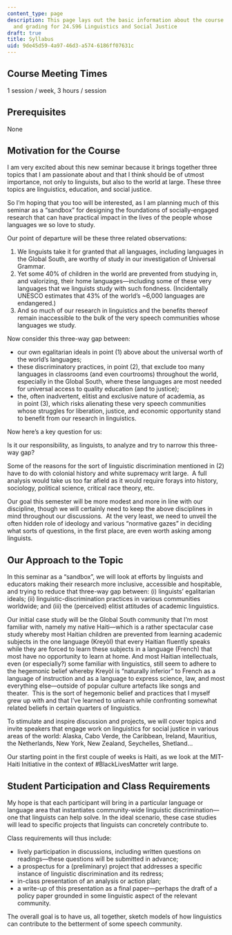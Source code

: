 ```yaml
---
content_type: page
description: This page lays out the basic information about the course topic, policies,
  and grading for 24.S96 Linguistics and Social Justice
draft: true
title: Syllabus
uid: 9de45d59-4a97-46d3-a574-6186ff07631c
---
```

## Course Meeting Times

1 session / week, 3 hours / session

## Prerequisites

None

## Motivation for the Course

I am very excited about this new seminar because it brings together three topics that I am passionate about and that I think should be of utmost importance, not only to linguists, but also to the world at large. These three topics are linguistics, education, and social justice.

So I’m hoping that you too will be interested, as I am planning much of this seminar as a “sandbox” for designing the foundations of socially-engaged research that can have practical impact in the lives of the people whose languages we so love to study.

Our point of departure will be these three related observations:

1. We linguists take it for granted that all languages, including languages in the Global South, are worthy of study in our investigation of Universal Grammar.
2. Yet some 40% of children in the world are prevented from studying in, and valorizing, their home languages—including some of these very languages that we linguists study with such fondness. (Incidentally UNESCO estimates that 43% of the world’s ~6,000 languages are endangered.)
3. And so much of our research in linguistics and the benefits thereof remain inaccessible to the bulk of the very speech communities whose languages we study.

Now consider this three-way gap between:

- our own egalitarian ideals in point (1) above about the universal worth of the world’s languages;
- these discriminatory practices, in point (2), that exclude too many languages in classrooms (and even courtrooms) throughout the world, especially in the Global South, where these languages are most needed for universal access to quality education (and to justice);
- the, often inadvertent, elitist and exclusive nature of academia, as in point (3), which risks alienating these very speech communities whose struggles for liberation, justice, and economic opportunity stand to benefit from our research in linguistics.

Now here’s a key question for us:

Is it our responsibility, as linguists, to analyze and try to narrow this three-way gap?

Some of the reasons for the sort of linguistic discrimination mentioned in (2) have to do with colonial history and white supremacy writ large.  A full analysis would take us too far afield as it would require forays into history, sociology, political science, critical race theory, etc. 

Our goal this semester will be more modest and more in line with our discipline, though we will certainly need to keep the above disciplines in mind throughout our discussions.  At the very least, we need to unveil the often hidden role of ideology and various “normative gazes” in deciding what sorts of questions, in the first place, are even worth asking among linguists.

## Our Approach to the Topic

In this seminar as a “sandbox”, we will look at efforts by linguists and educators making their research more inclusive, accessible and hospitable, and trying to reduce that three-way gap between: (i) linguists’ egalitarian ideals; (ii) linguistic-discrimination practices in various communities worldwide; and (iii) the (perceived) elitist attitudes of academic linguistics. 

Our initial case study will be the Global South community that I’m most familiar with, namely my native Haiti—which is a rather spectacular case study whereby most Haitian children are prevented from learning academic subjects in the one language (Kreyòl) that every Haitian fluently speaks while they are forced to learn these subjects in a language (French) that most have no opportunity to learn at home. And most Haitian intellectuals, even (or especially?) some familiar with linguistics, still seem to adhere to the hegemonic belief whereby Kreyòl is “naturally inferior” to French as a language of instruction and as a language to express science, law, and most everything else—outside of popular culture artefacts like songs and theater.  This is the sort of hegemonic belief and practices that I myself grew up with and that I’ve learned to unlearn while confronting somewhat related beliefs in certain quarters of linguistics.

To stimulate and inspire discussion and projects, we will cover topics and invite speakers that engage work on linguistics for social justice in various areas of the world: Alaska, Cabo Verde, the Caribbean, Ireland, Mauritius, the Netherlands, New York, New Zealand, Seychelles, Shetland…

Our starting point in the first couple of weeks is Haiti, as we look at the MIT-Haiti Initiative in the context of #BlackLivesMatter writ large.

## Student Participation and Class Requirements

My hope is that each participant will bring in a particular language or language area that instantiates community-wide linguistic discrimination—one that linguists can help solve. In the ideal scenario, these case studies will lead to specific projects that linguists can concretely contribute to.

Class requirements will thus include:

- lively participation in discussions, including written questions on readings—these questions will be submitted in advance;
- a prospectus for a (preliminary) project that addresses a specific instance of linguistic discrimination and its redress;
- in-class presentation of an analysis or action plan;
- a write-up of this presentation as a final paper—perhaps the draft of a policy paper grounded in some linguistic aspect of the relevant community.

The overall goal is to have us, all together, sketch models of how linguistics can contribute to the betterment of some speech community.